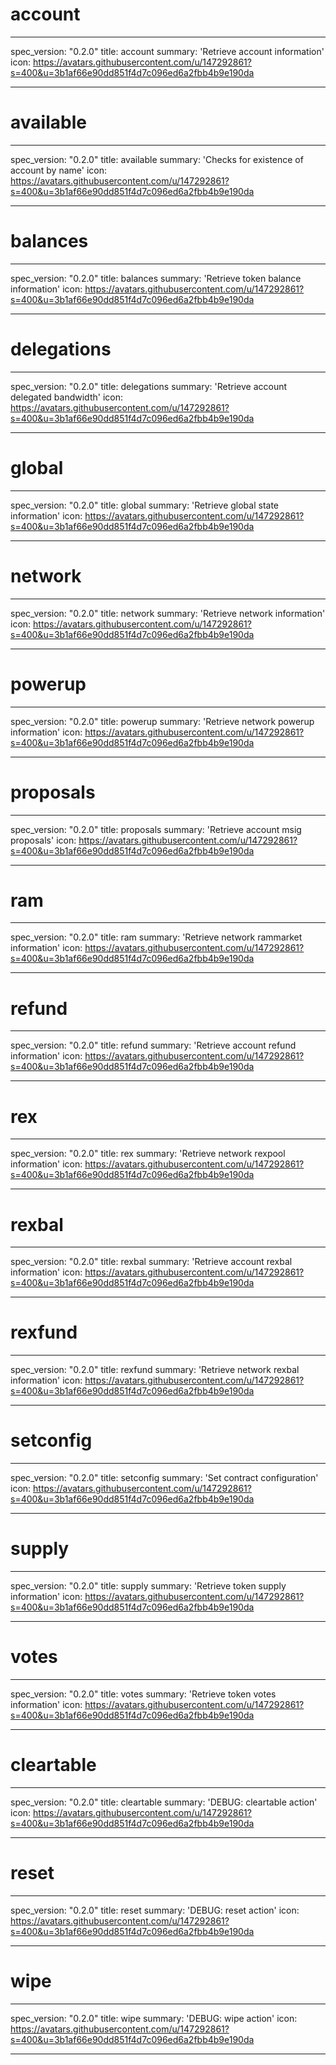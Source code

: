 <h1 class="contract">account</h1>

---

spec_version: "0.2.0"
title: account
summary: 'Retrieve account information'
icon: https://avatars.githubusercontent.com/u/147292861?s=400&u=3b1af66e90dd851f4d7c096ed6a2fbb4b9e190da

---

<h1 class="contract">available</h1>

---

spec_version: "0.2.0"
title: available
summary: 'Checks for existence of account by name'
icon: https://avatars.githubusercontent.com/u/147292861?s=400&u=3b1af66e90dd851f4d7c096ed6a2fbb4b9e190da

---

<h1 class="contract">balances</h1>

---

spec_version: "0.2.0"
title: balances
summary: 'Retrieve token balance information'
icon: https://avatars.githubusercontent.com/u/147292861?s=400&u=3b1af66e90dd851f4d7c096ed6a2fbb4b9e190da

---

<h1 class="contract">delegations</h1>

---

spec_version: "0.2.0"
title: delegations
summary: 'Retrieve account delegated bandwidth'
icon: https://avatars.githubusercontent.com/u/147292861?s=400&u=3b1af66e90dd851f4d7c096ed6a2fbb4b9e190da

---

<h1 class="contract">global</h1>

---

spec_version: "0.2.0"
title: global
summary: 'Retrieve global state information'
icon: https://avatars.githubusercontent.com/u/147292861?s=400&u=3b1af66e90dd851f4d7c096ed6a2fbb4b9e190da

---

<h1 class="contract">network</h1>

---

spec_version: "0.2.0"
title: network
summary: 'Retrieve network information'
icon: https://avatars.githubusercontent.com/u/147292861?s=400&u=3b1af66e90dd851f4d7c096ed6a2fbb4b9e190da

---

<h1 class="contract">powerup</h1>

---

spec_version: "0.2.0"
title: powerup
summary: 'Retrieve network powerup information'
icon: https://avatars.githubusercontent.com/u/147292861?s=400&u=3b1af66e90dd851f4d7c096ed6a2fbb4b9e190da

---

<h1 class="contract">proposals</h1>

---

spec_version: "0.2.0"
title: proposals
summary: 'Retrieve account msig proposals'
icon: https://avatars.githubusercontent.com/u/147292861?s=400&u=3b1af66e90dd851f4d7c096ed6a2fbb4b9e190da

---

<h1 class="contract">ram</h1>

---

spec_version: "0.2.0"
title: ram
summary: 'Retrieve network rammarket information'
icon: https://avatars.githubusercontent.com/u/147292861?s=400&u=3b1af66e90dd851f4d7c096ed6a2fbb4b9e190da

---

<h1 class="contract">refund</h1>

---

spec_version: "0.2.0"
title: refund
summary: 'Retrieve account refund information'
icon: https://avatars.githubusercontent.com/u/147292861?s=400&u=3b1af66e90dd851f4d7c096ed6a2fbb4b9e190da

---

<h1 class="contract">rex</h1>

---

spec_version: "0.2.0"
title: rex
summary: 'Retrieve network rexpool information'
icon: https://avatars.githubusercontent.com/u/147292861?s=400&u=3b1af66e90dd851f4d7c096ed6a2fbb4b9e190da

---

<h1 class="contract">rexbal</h1>

---

spec_version: "0.2.0"
title: rexbal
summary: 'Retrieve account rexbal information'
icon: https://avatars.githubusercontent.com/u/147292861?s=400&u=3b1af66e90dd851f4d7c096ed6a2fbb4b9e190da

---

<h1 class="contract">rexfund</h1>

---

spec_version: "0.2.0"
title: rexfund
summary: 'Retrieve network rexbal information'
icon: https://avatars.githubusercontent.com/u/147292861?s=400&u=3b1af66e90dd851f4d7c096ed6a2fbb4b9e190da

---

<h1 class="contract">setconfig</h1>

---

spec_version: "0.2.0"
title: setconfig
summary: 'Set contract configuration'
icon: https://avatars.githubusercontent.com/u/147292861?s=400&u=3b1af66e90dd851f4d7c096ed6a2fbb4b9e190da

---

<h1 class="contract">supply</h1>

---

spec_version: "0.2.0"
title: supply
summary: 'Retrieve token supply information'
icon: https://avatars.githubusercontent.com/u/147292861?s=400&u=3b1af66e90dd851f4d7c096ed6a2fbb4b9e190da

---

<h1 class="contract">votes</h1>

---

spec_version: "0.2.0"
title: votes
summary: 'Retrieve token votes information'
icon: https://avatars.githubusercontent.com/u/147292861?s=400&u=3b1af66e90dd851f4d7c096ed6a2fbb4b9e190da

---

<h1 class="contract">cleartable</h1>

---

spec_version: "0.2.0"
title: cleartable
summary: 'DEBUG: cleartable action'
icon: https://avatars.githubusercontent.com/u/147292861?s=400&u=3b1af66e90dd851f4d7c096ed6a2fbb4b9e190da

---

<h1 class="contract">reset</h1>

---

spec_version: "0.2.0"
title: reset
summary: 'DEBUG: reset action'
icon: https://avatars.githubusercontent.com/u/147292861?s=400&u=3b1af66e90dd851f4d7c096ed6a2fbb4b9e190da

---

<h1 class="contract">wipe</h1>

---

spec_version: "0.2.0"
title: wipe
summary: 'DEBUG: wipe action'
icon: https://avatars.githubusercontent.com/u/147292861?s=400&u=3b1af66e90dd851f4d7c096ed6a2fbb4b9e190da

---
